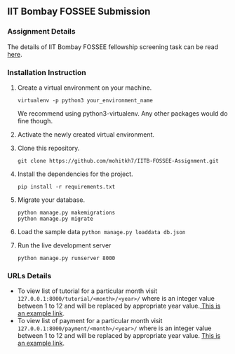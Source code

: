 ## IIT Bombay FOSSEE Submission
### Assignment Details
The details of IIT Bombay FOSSEE fellowship screening task can be read [here](/docs/task.txt).

### Installation Instruction
1. Create a virtual environment on your machine.

    ```
    virtualenv -p python3 your_environment_name
    ```
    We recommend using python3-virtualenv. Any other packages would do fine though.
2. Activate the newly created virtual environment.
3. Clone this repository.
    ``` 
    git clone https://github.com/mohitkh7/IITB-FOSSEE-Assignment.git
    ```
4. Install the dependencies for the project.
    ```
    pip install -r requirements.txt
    ```
    
5. Migrate your database.
    ```
    python manage.py makemigrations
    python manage.py migrate
    ```
6. Load the sample data
    ```python manage.py loaddata db.json```
    
7. Run the live development server 
    ```
    python manage.py runserver 8000
    ```
    
### URLs Details
* To view list of tutorial for a particular month visit ```127.0.0.1:8000/tutorial/<month>/<year>/``` where <month> is an integer value between 1 to 12 and <year> will be replaced by appropriate year value.[ This is an example link](http://127.0.0.1:8000/tutorial/4/2018/).
* To view list of payment for a particular month visit ```127.0.0.1:8000/payment/<month>/<year>/``` where <month> is an integer value between 1 to 12 and <year> will be replaced by appropriate year value. [ This is an example link](http://127.0.0.1:8000/payment/4/2018/).